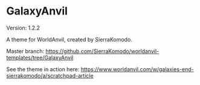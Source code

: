 # GalaxyAnvil
Version: 1.2.2

A theme for WorldAnvil, created by SierraKomodo.

Master branch: https://github.com/SierraKomodo/worldanvil-templates/tree/GalaxyAnvil

See the theme in action here: https://www.worldanvil.com/w/galaxies-end-sierrakomodo/a/scratchpad-article
